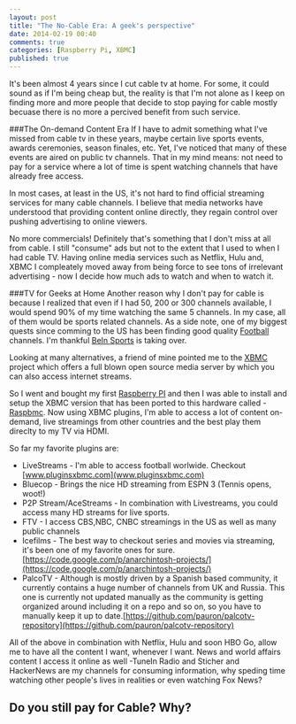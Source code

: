 ```yaml
---
layout: post
title: "The No-Cable Era: A geek's perspective"
date: 2014-02-19 00:40
comments: true
categories: [Raspberry Pi, XBMC]
published: true
---
```


It's been almost 4 years since I cut cable tv at home. For some, it could sound as if I'm being cheap but, the reality is that I'm not alone as I keep on finding more and more people that decide to stop paying for cable mostly becuase there is no more a percived benefit from such service.

###The On-demand Content Era
If I have to admit something what I've missed from cable tv in these years, maybe certain live sports events, awards ceremonies, season finales, etc. Yet, I've noticed that many of these events are aired on public tv channels. That in my mind means: not need to pay for a service where a lot of time is spent watching channels that have already free access.
<!--more-->
In most cases, at least in the US, it's not hard to find official streaming services for many cable channels. I believe that media networks have understood that providing content online directly, they regain control over pushing advertising to online viewers.

No more commercials! Definitely that's something that I don't miss at all from cable. I still "consume" ads but not to the extent that I used to when I had cable TV. Having online media services such as Netflix, Hulu and, XBMC I compleately moved away from being force to see tons of irrelevant advertising - now I decide how much ads to watch and when to watch it.

###TV for Geeks at Home
Another reason why I don't pay for cable is because I realized that even if I had 50, 200 or 300 channels available, I would spend 90% of my time watching the same 5 channels. In my case, all of them would be sports related channels. As a side note, one of my biggest quests since comming to the US has been finding good quality [Football](http://en.wikipedia.org/wiki/Football) channels. I'm thankful [BeIn Sports](http://www.beinsports.tv/) is taking over.

Looking at many alternatives, a friend of mine pointed me to the [XBMC](http://xbmc.org) project which offers a full blown open source media server by which you can also access internet streams.

So I went and bought my first [Raspberry PI](http://raspberrypi.org) and then I was able to install and setup the XBMC version that has been ported to this hardware called - [Raspbmc](http://www.raspbmc.com). Now using XBMC plugins, I'm able to access a lot of content on-demand, live streamings from other countries and the best play them direclty to my TV via HDMI.

So far my favorite plugins are:

+   LiveStreams - I'm able to access football worlwide. Checkout [www.pluginsxbmc.com](www.pluginsxbmc.com)
+   Bluecop - Brings the nice HD streaming from ESPN 3 (Tennis opens, woot!)
+   P2P Stream/AceStreams - In combination with Livestreams, you could access many HD streams for live sports.
+   FTV - I access CBS,NBC, CNBC streamings in the US as well as many public channels
+	Icefilms - The best way to checkout series and movies via streaming, it's been one of my favorite ones for sure. [https://code.google.com/p/anarchintosh-projects/](https://code.google.com/p/anarchintosh-projects/)
+	PalcoTV - Although is mostly driven by a Spanish based community, it currently contains a huge number of channels from UK and Russia. This one is currently not updated manually as the community is getting organized around including it on a repo and so on, so you have to manually keep it up to date.[https://github.com/pauron/palcotv-repository](https://github.com/pauron/palcotv-repository)

All of the above in combination with Netflix, Hulu and soon HBO Go, allow me to have all the content I want, whenever I want. News and world affairs content I access it online as well -TuneIn Radio and Sticher and HackerNews are my channels for consuming information, why speding time watching other people's lives in realities or even watching Fox News?

Do you still pay for Cable? Why?
---
